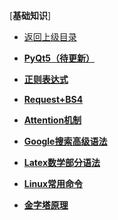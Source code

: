 [**基础知识**]

+ [返回上级目录](/README)

+ [**PyQt5（待更新）**](./学习/PyQt5(待更新))

+ [**正则表达式**](./学习/正则表达式)

+ [**Request+BS4**](./学习/Request+BeautifulSoup)

+ [**Attention机制**](./学习/Attention机制)

+ [**Google搜索高级语法**](./学习/GoogleAdvancedSearching)

+ [**Latex数学部分语法**](./学习/LatexMath基本语法)

+ [**Linux常用命令**](./学习/linux常用命令)

+ [**金字塔原理**](./学习/金字塔原理)

  

